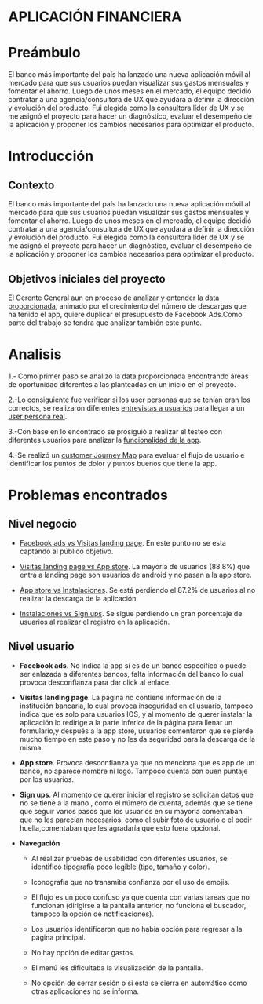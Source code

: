 # APLICACIÓN FINANCIERA

# Preámbulo

El banco más importante del país ha lanzado una nueva aplicación móvil al mercado para que sus usuarios puedan visualizar sus gastos mensuales y fomentar el ahorro. Luego de unos meses en el mercado, el equipo decidió contratar a una agencia/consultora de UX que ayudará a definir la dirección y evolución del producto. Fui elegida como la consultora líder de UX y se me asignó el proyecto para hacer un diagnóstico, evaluar el desempeño de la aplicación y proponer los cambios necesarios para optimizar el producto.


# Introducción

## Contexto

El banco más importante del país ha lanzado una nueva aplicación móvil al mercado para que sus usuarios puedan visualizar sus gastos mensuales y fomentar el ahorro. Luego de unos meses en el mercado, el equipo decidió contratar a una agencia/consultora de UX que ayudará a definir la dirección y evolución del producto. Fui elegida como la consultora líder de UX y se me asignó el proyecto para hacer un diagnóstico, evaluar el desempeño de la aplicación y proponer los cambios necesarios para optimizar el producto.

## Objetivos iniciales del proyecto

 El Gerente General aun en proceso de analizar y entender la [data proporcionada](https://docs.google.com/spreadsheets/d/1e9WoTgGdmj8WD4cB2DULiVj8XZcgeEriqoiVdTlq7Lc/edit), animado por el crecimiento del número de descargas que ha tenido el app, quiere duplicar el presupuesto de Facebook Ads.Como parte del trabajo se tendra que analizar también este punto.

# Analisis  

1.- Como primer paso se analizó  la data proporcionada encontrando áreas de oportunidad diferentes a las planteadas en un inicio en el proyecto. 

2.-Lo consiguiente fue verificar si los user personas que se tenían eran los correctos, se realizaron diferentes [entrevistas a usuarios](https://drive.google.com/drive/folders/1relnTng-jicQMjTSrGZfwSoSuw-_4BLQ?usp=sharing) para llegar a un [user persona real](https://docs.google.com/presentation/d/11ick5lkupOcS-MaVD2vWD47dA1-MUhSFdR6Ebt7GPlo/edit?usp=sharing). 

3.-Con base en lo encontrado se prosiguió a realizar el testeo con diferentes usuarios para analizar la [funcionalidad de la app](https://drive.google.com/drive/folders/1gsopFn_AA5X2NN-5p7fObvqTku7LAN4D).

4.-Se realizó un [customer Journey Map](https://drive.google.com/open?id=1yRMylkS6NsRIP39tYWrGCSK4IVI2fIlGkvOlOsl81Qg) para evaluar el flujo de usuario e   identificar los puntos de dolor y puntos buenos que tiene la app.

# Problemas encontrados

## Nivel negocio 

* [Facebook ads vs Visitas landing page](https://drive.google.com/open?id=1xTwFuyBB7AVDaMO6fvQBeII36cb9NIT8). En este punto no  se esta captando al público objetivo.

* [Visitas landing page vs App store](https://drive.google.com/open?id=1wSMugeIn4nheEyJc6_uRiJk8LZ27kT5S). La mayoría de usuarios (88.8%) que entra a landing page son usuarios de android y no pasan a la app store.

* [App store vs Instalaciones](https://drive.google.com/open?id=1vhLpsIL8-fBSYqgdtlyhaP0GNr2AlD44). Se está perdiendo el 87.2% de usuarios al no realizar la descarga de la aplicación.

* [Instalaciones vs Sign ups](https://drive.google.com/open?id=1ulCsXIxJs9fOpcBYxC3lJieJifEtl5WM). Se sigue perdiendo un gran porcentaje de usuarios al realizar el registro en la aplicación.

## Nivel usuario

* **Facebook ads**. No indica la app si es de un banco específico o puede ser enlazada a diferentes bancos, falta información del banco lo cual provoca desconfianza para dar click al enlace.

* **Visitas landing page**. La página no contiene información de la institución bancaria, lo cual provoca inseguridad en el usuario, tampoco indica que es solo para usuarios IOS, y al momento de querer instalar la aplicación lo redirige a la parte inferior de la página para llenar un formulario,y después a la app store, usuarios comentaron que se pierde mucho tiempo en este paso y no les da seguridad para la descarga de la misma.

* **App store**. Provoca desconfianza  ya que no menciona que es app de un banco, no aparece nombre ni logo. Tampoco cuenta con buen puntaje por los usuarios.

* **Sign ups**. Al momento de querer iniciar el registro se solicitan datos que no se tiene a la mano , como el número de cuenta, además que se tiene que seguir varios pasos que los usuarios en su mayoría comentaban que no les parecían necesarios, como el subir foto de usuario o el pedir huella,comentaban que les agradaría que esto fuera opcional.

* **Navegación**

     - Al realizar pruebas de usabilidad con diferentes usuarios, se identificó tipografía poco legible (tipo, tamaño y color).

     - Iconografía que no transmitía confianza por el uso de emojis.

     - El flujo es un poco confuso ya que cuenta con varias tareas que no funcionan (dirigirse a la pantalla anterior, no funciona el buscador, tampoco la opción de notificaciones). 

     - Los usuarios identificaron que no había opción para regresar a la página principal.

     - No hay opción de editar gastos.

     - El menú les dificultaba la visualización de la pantalla.

     - No opción de cerrar sesión o si esta se cierra en automático como otras aplicaciones no se informa.



